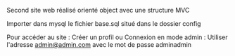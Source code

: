 Second site web réalisé orienté object avec une structure MVC

Importer dans mysql le fichier base.sql situé dans le dossier config

Pour accéder au site : 
Créer un profil 
ou
Connexion en mode admin : Utiliser l'adresse admin@admin.com avec le mot de passe adminadmin

